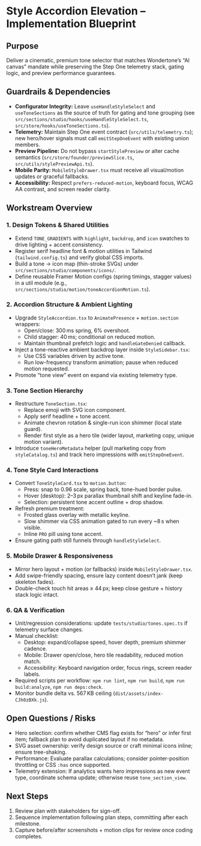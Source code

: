# Style Accordion Elevation – Implementation Blueprint

## Purpose
Deliver a cinematic, premium tone selector that matches Wondertone’s “AI canvas” mandate while preserving the Step One telemetry stack, gating logic, and preview performance guarantees.

## Guardrails & Dependencies
- **Configurator Integrity:** Leave `useHandleStyleSelect` and `useToneSections` as the source of truth for gating and tone grouping (see `src/sections/studio/hooks/useHandleStyleSelect.ts`, `src/store/hooks/useToneSections.ts`).
- **Telemetry:** Maintain Step One event contract (`src/utils/telemetry.ts`); new hero/hover signals must call `emitStepOneEvent` with existing union members.
- **Preview Pipeline:** Do not bypass `startStylePreview` or alter cache semantics (`src/store/founder/previewSlice.ts`, `src/utils/stylePreviewApi.ts`).
- **Mobile Parity:** `MobileStyleDrawer.tsx` must receive all visual/motion updates or graceful fallbacks.
- **Accessibility:** Respect `prefers-reduced-motion`, keyboard focus, WCAG AA contrast, and screen reader clarity.

## Workstream Overview

### 1. Design Tokens & Shared Utilities
- Extend `TONE_GRADIENTS` with `highlight`, `backdrop`, and `icon` swatches to drive lighting + accent consistency.
- Register serif headline font & motion utilities in Tailwind (`tailwind.config.ts`) and verify global CSS imports.
- Build a tone → icon map (thin-stroke SVGs) under `src/sections/studio/components/icons/`.
- Define reusable Framer Motion configs (spring timings, stagger values) in a util module (e.g., `src/sections/studio/motion/toneAccordionMotion.ts`).

### 2. Accordion Structure & Ambient Lighting
- Upgrade `StyleAccordion.tsx` to `AnimatePresence` + `motion.section` wrappers:
  - Open/close: 300 ms spring, 6% overshoot.
  - Child stagger: 40 ms; conditional on reduced motion.
  - Maintain thumbnail prefetch logic and `handleGateDenied` callback.
- Inject a tone-reactive ambient backdrop layer inside `StyleSidebar.tsx`:
  - Use CSS variables driven by active tone.
  - Run low-frequency transform animation; pause when reduced motion requested.
- Promote “tone view” event on expand via existing telemetry type.

### 3. Tone Section Hierarchy
- Restructure `ToneSection.tsx`:
  - Replace emoji with SVG icon component.
  - Apply serif headline + tone accent.
  - Animate chevron rotation & single-run icon shimmer (local state guard).
  - Render first style as a hero tile (wider layout, marketing copy, unique motion variant).
- Introduce `toneHeroMetadata` helper (pull marketing copy from `styleCatalog.ts`) and track hero impressions with `emitStepOneEvent`.

### 4. Tone Style Card Interactions
- Convert `ToneStyleCard.tsx` to `motion.button`:
  - Press: snap to 0.96 scale, spring back, tone-hued border pulse.
  - Hover (desktop): 2–3 px parallax thumbnail shift and keyline fade-in.
  - Selection: persistent tone accent outline + drop shadow.
- Refresh premium treatment:
  - Frosted glass overlay with metallic keyline.
  - Slow shimmer via CSS animation gated to run every ~8 s when visible.
  - Inline `PRO` pill using tone accent.
- Ensure gating path still funnels through `handleStyleSelect`.

### 5. Mobile Drawer & Responsiveness
- Mirror hero layout + motion (or fallbacks) inside `MobileStyleDrawer.tsx`.
- Add swipe-friendly spacing, ensure lazy content doesn’t jank (keep skeleton fades).
- Double-check touch hit areas ≥ 44 px; keep close gesture + history stack logic intact.

### 6. QA & Verification
- Unit/regression considerations: update `tests/studio/tones.spec.ts` if telemetry surface changes.
- Manual checklist:
  - Desktop: expand/collapse speed, hover depth, premium shimmer cadence.
  - Mobile: Drawer open/close, hero tile readability, reduced motion match.
  - Accessibility: Keyboard navigation order, focus rings, screen reader labels.
- Required scripts per workflow: `npm run lint`, `npm run build`, `npm run build:analyze`, `npm run deps:check`.
- Monitor bundle delta vs. 567 KB ceiling (`dist/assets/index-CJh0zBXk.js`).

## Open Questions / Risks
- Hero selection: confirm whether CMS flag exists for “hero” or infer first item; fallback plan to avoid duplicated layout if no metadata.
- SVG asset ownership: verify design source or craft minimal icons inline; ensure tree-shaking.
- Performance: Evaluate parallax calculations; consider pointer-position throttling or CSS `:has` once supported.
- Telemetry extension: If analytics wants hero impressions as new event type, coordinate schema update; otherwise reuse `tone_section_view`.

## Next Steps
1. Review plan with stakeholders for sign-off.
2. Sequence implementation following plan steps, committing after each milestone.
3. Capture before/after screenshots + motion clips for review once coding completes.

